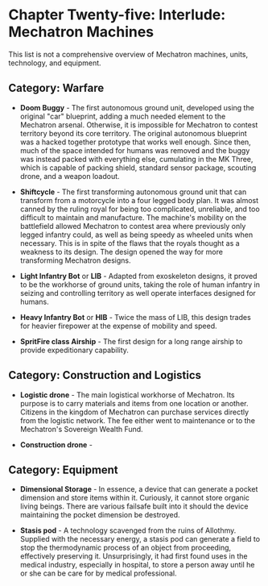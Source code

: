 # Chapter Twenty-five: Interlude: Mechatron Machines

This list is not a comprehensive overview of Mechatron machines, units, technology, and equipment.

## **Category: Warfare**

* **Doom Buggy** - The first autonomous ground unit, developed using the original "car" blueprint, adding a much needed element to the Mechatron arsenal. Otherwise, it is impossible for Mechatron to contest territory beyond its core territory. The original autonomous blueprint was a hacked together prototype that works well enough. Since then, much of the space intended for humans was removed and the buggy was instead packed with everything else, cumulating in the MK Three, which is capable of packing shield, standard sensor package, scouting drone, and a weapon loadout.

* **Shiftcycle** - The first transforming autonomous ground unit that can transform from a motorcycle into a four legged body plan. It was almost canned by the ruling royal for being too complicated, unreliable, and too difficult to maintain and manufacture. The machine's mobility on the battlefield allowed Mechatron to contest area where previously only legged infantry could, as well as being speedy as wheeled units when necessary. This is in spite of the flaws that the royals thought as a weakness to its design. The design opened the way for more transforming Mechatron designs.

* **Light Infantry Bot** or **LIB** - Adapted from exoskeleton designs, it proved to be the workhorse of ground units, taking the role of human infantry in seizing and controlling territory as well operate interfaces designed for humans.

* **Heavy Infantry Bot** or **HIB** - Twice the mass of LIB, this design trades for heavier firepower at the expense of mobility and speed.

* **SpritFire class Airship** - The first design for a long range airship to provide expeditionary capability.

## **Category: Construction and Logistics**

* **Logistic drone** - The main logistical workhorse of Mechatron. Its purpose is to carry materials and items from one location or another. Citizens in the kingdom of Mechatron can purchase services directly from the logistic network. The fee either went to maintenance or to the Mechatron's Sovereign Wealth Fund.

* **Construction drone** -

## **Category: Equipment**

* **Dimensional Storage** -  In essence, a device that can generate a pocket dimension and store items within it.  Curiously, it cannot store organic living beings. There are various failsafe built into it should the device maintaining the pocket dimension be destroyed.

* **Stasis pod** - A technology scavenged from the ruins of Allothmy. Supplied with the necessary energy, a stasis pod can generate a field to stop the thermodynamic process of an object from proceeding, effectively preserving it. Unsurprisingly, it had first found uses in the medical industry, especially in hospital, to store a person away until he or she can be care for by medical professional.
